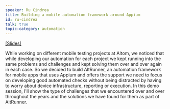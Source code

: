 ```yaml
---
speaker: Ru Cindrea
title: Building a mobile automation framework around Appium
id: ru-cindrea
talk: true
topic-category: automation
---
```

<a href="http://europeantestingconference.eu/slides17/RuCindrea.pdf">[Slides]</a>

While working on different mobile testing projects at Altom, we noticed that while developing our automation for each project we kept running into the same problems and challenges and kept solving them over and over again in each case. So we decided to build AltRunner, an automation framework for mobile apps that uses Appium and offers the support we need to focus on developing good automated checks without being distracted by having to worry about device infrastructure, reporting or execution. In this demo session, I'll show the type of challenges that we encountered over and over throughout the years and the solutions we have found for them as part of AltRunner.
